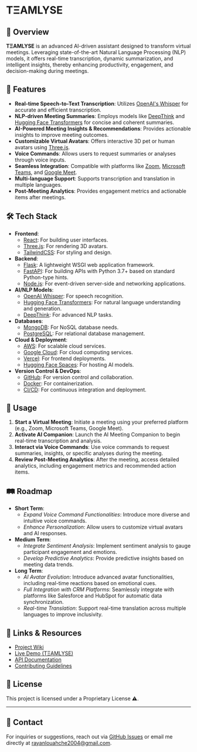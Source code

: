 # TΞAMLYSE

## 🚀 Overview

**TΞAMLYSE** is an advanced AI-driven assistant designed to transform virtual meetings. Leveraging state-of-the-art Natural Language Processing (NLP) models, it offers real-time transcription, dynamic summarization, and intelligent insights, thereby enhancing productivity, engagement, and decision-making during meetings.

## 🎯 Features

- **Real-time Speech-to-Text Transcription**: Utilizes [OpenAI's Whisper](https://openai.com/research/whisper) for accurate and efficient transcription.
- **NLP-driven Meeting Summaries**: Employs models like [DeepThink](https://huggingface.co/deepthink) and [Hugging Face Transformers](https://huggingface.co/transformers/) for concise and coherent summaries.
- **AI-Powered Meeting Insights & Recommendations**: Provides actionable insights to improve meeting outcomes.
- **Customizable Virtual Avatars**: Offers interactive 3D pet or human avatars using [Three.js](https://threejs.org/).
- **Voice Commands**: Allows users to request summaries or analyses through voice inputs.
- **Seamless Integration**: Compatible with platforms like [Zoom](https://zoom.us/), [Microsoft Teams](https://www.microsoft.com/en/microsoft-teams/group-chat-software), and [Google Meet](https://meet.google.com/).
- **Multi-language Support**: Supports transcription and translation in multiple languages.
- **Post-Meeting Analytics**: Provides engagement metrics and actionable items after meetings.

## 🛠️ Tech Stack

- **Frontend**:
  - [React](https://reactjs.org/): For building user interfaces.
  - [Three.js](https://threejs.org/): For rendering 3D avatars.
  - [TailwindCSS](https://tailwindcss.com/): For styling and design.
- **Backend**:
  - [Flask](https://flask.palletsprojects.com/): A lightweight WSGI web application framework.
  - [FastAPI](https://fastapi.tiangolo.com/): For building APIs with Python 3.7+ based on standard Python-type hints.
  - [Node.js](https://nodejs.org/): For event-driven server-side and networking applications.
- **AI/NLP Models**:
  - [OpenAI Whisper](https://openai.com/research/whisper): For speech recognition.
  - [Hugging Face Transformers](https://huggingface.co/transformers/): For natural language understanding and generation.
  - [DeepThink](https://huggingface.co/deepthink): For advanced NLP tasks.
- **Databases**:
  - [MongoDB](https://www.mongodb.com/): For NoSQL database needs.
  - [PostgreSQL](https://www.postgresql.org/): For relational database management.
- **Cloud & Deployment**:
  - [AWS](https://aws.amazon.com/): For scalable cloud services.
  - [Google Cloud](https://cloud.google.com/): For cloud computing services.
  - [Vercel](https://vercel.com/): For frontend deployments.
  - [Hugging Face Spaces](https://huggingface.co/spaces): For hosting AI models.
- **Version Control & DevOps**:
  - [GitHub](https://github.com/): For version control and collaboration.
  - [Docker](https://www.docker.com/): For containerization.
  - [CI/CD](https://en.wikipedia.org/wiki/CI/CD): For continuous integration and deployment.

## 🚀 Usage

1. **Start a Virtual Meeting**: Initiate a meeting using your preferred platform (e.g., Zoom, Microsoft Teams, Google Meet).
2. **Activate AI Companion**: Launch the AI Meeting Companion to begin real-time transcription and analysis.
3. **Interact via Voice Commands**: Use voice commands to request summaries, insights, or specific analyses during the meeting.
4. **Review Post-Meeting Analytics**: After the meeting, access detailed analytics, including engagement metrics and recommended action items.

## 🛤️ Roadmap

- **Short Term**:
  - *Expand Voice Command Functionalities*: Introduce more diverse and intuitive voice commands.
  - *Enhance Personalization*: Allow users to customize virtual avatars and AI responses.
- **Medium Term**:
  - *Integrate Sentiment Analysis*: Implement sentiment analysis to gauge participant engagement and emotions.
  - *Develop Predictive Analytics*: Provide predictive insights based on meeting data trends.
- **Long Term**:
  - *AI Avatar Evolution*: Introduce advanced avatar functionalities, including real-time reactions based on emotional cues.
  - *Full Integration with CRM Platforms*: Seamlessly integrate with platforms like Salesforce and HubSpot for automatic data synchronization.
  - *Real-time Translation*: Support real-time translation across multiple languages to improve inclusivity.

## 🔗 Links & Resources

- [Project Wiki](https://github.com/RyanL2004/meeting-companion/wiki)
- [Live Demo (TΞAMLYSE)](https://d8bao5pqag4tb.cloudfront.net)
- [API Documentation](https://api.meeting-companion.example.com/docs)
- [Contributing Guidelines](https://github.com/RyanL2004/meeting-companion/blob/main/CONTRIBUTING.md)

<!--
## 👥 Contributors

We welcome contributions! If you're interested in helping improve AI Meeting Companion, please see our [Contributing Guidelines](https://github.com/RyanL2004/meeting-companion/blob/main/CONTRIBUTING.md).
-->
## 📄 License

This project is licensed under a Proprietary License ⚠️.

---

## 📧 Contact

For inquiries or suggestions, reach out via [GitHub Issues](https://github.com/RyanL2004/meeting-companion/issues) or email me directly at [rayanlouahche2004@gmail.com](mailto:rayanlouahche2004@gmail.com).
